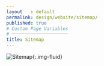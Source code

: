 ```yaml
---
layout   : default
permalink: design/website/sitemap/
published: true
# Custom Page Variables
# ─────────────────────
title: Sitemap
---
```

![Sitemap](../../../assets/img/sitemap.png){:.img-fluid}  